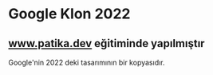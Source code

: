 # Google Klon 2022
## www.patika.dev eğitiminde yapılmıştır
Google'nin 2022 deki tasarımının bir kopyasıdır.

